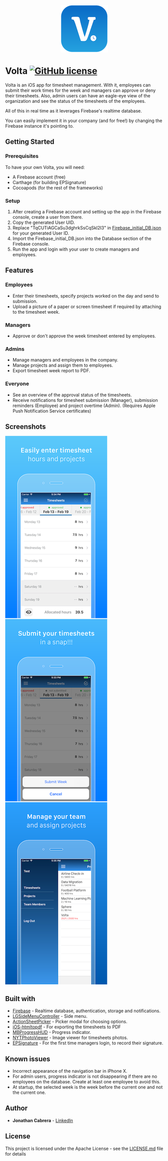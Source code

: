 <p align="center">
  <img src="Resources/volta_logo.png">
</p>

# Volta [![GitHub license](https://img.shields.io/badge/license-Apache-lightgrey.svg)](LICENSE.md)

Volta is an iOS app for timesheet management. With it, employees can submit their work times for the week and managers can approve or deny their timesheets. Also, admin users can have an eagle-eye view of the organization and see the status of the timesheets of the employees.

All of this in real time as it leverages Firebase's realtime database.

You can easily implement it in your company (and for free!) by changing the Firebase instance it's pointing to.

## Getting Started

### Prerequisites

To have your own Volta, you will need:
- A Firebase account (free)
- Carthage (for building EPSignature)
- Cocoapods (for the rest of the frameworks)

### Setup

1. After creating a Firebase account and setting up the app in the Firebase console, create a user from there.
2. Copy the generated User UID.
3. Replace "TqCUTiAGCaSu3dghrkSsCqSkl2I3" in [Firebase\_initial\_DB.json](Resources/Firebase_initial_DB.json) for your generated User ID.
4. Import the Firebase\_initial\_DB.json into the Database section of the Firebase console.
5. Run the app and login with your user to create managers and employees.

## Features

### Employees
- Enter their timesheets, specify projects worked on the day and send to submission.
- Upload a picture of a paper or screen timesheet if required by attaching to the timesheet week.

### Managers
- Approve or don't approve the week timesheet entered by employees.

### Admins
- Manage managers and employees in the company.
- Manage projects and assign them to employees.
- Export timesheet week report to PDF.

### Everyone
- See an overview of the approval status of the timesheets. 
- Receive notifications for timesheet submission (Manager), submission reminders (Employee) and project overtime (Admin). (Requires Apple Push Notification Service certificates)

## Screenshots

![](Resources/Screenshots/iPhone_47_01.png)![](Resources/Screenshots/iPhone_47_02.png)![](Resources/Screenshots/iPhone_47_03.png)

## Built with
- [Firebase][1] - Realtime database, authentication, storage and notifications.
- [LGSideMenuController][2] - Side menu.
- [ActionSheetPicker][3] - Picker modal for choosing options.
- [iOS-htmltopdf][4] - For exporting the timesheets to PDF
- [MBProgressHUD][5] - Progress indicator.
- [NYTPhotoViewer][6] - Image viewer for timesheets photos.
- [EPSignature][7] - For the first time managers login, to record their signature.

[1]: https://firebase.google.com
[2]: https://github.com/Friend-LGA/LGSideMenuController
[3]: https://github.com/skywinder/ActionSheetPicker-3.0
[4]: https://github.com/iclems/iOS-htmltopdf
[5]: https://www.github.com/jdg/MBProgressHUD
[6]: https://github.com/NYTimes/NYTPhotoViewer
[7]: https://github.com/ipraba/EPSignature

## Known issues
- Incorrect appearance of the navigation bar in iPhone X.
- For admin users, progress indicator is not disappearing if there are no employees on the database. Create at least one employee to avoid this.
- At startup, the selected week is the week before the current one and not the current one.

## Author

* **Jonathan Cabrera** - [LinkedIn](https://www.linkedin.com/in/jcabreram/en)
            
## License

This project is licensed under the Apache License - see the [LICENSE.md](LICENSE.md) file for details
